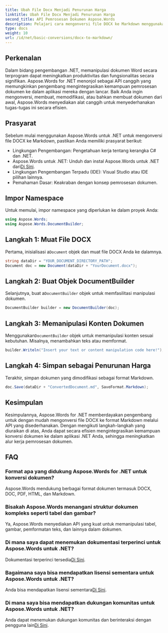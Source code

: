 ```yaml
---
title: Ubah File Docx Menjadi Penurunan Harga
linktitle: Ubah File Docx Menjadi Penurunan Harga
second_title: API Pemrosesan Dokumen Aspose.Words
description: Pelajari cara mengonversi file DOCX ke Markdown menggunakan Aspose.Words untuk .NET. Ikuti panduan terperinci kami untuk integrasi yang lancar dalam aplikasi .NET Anda.
type: docs
weight: 10
url: /id/net/basic-conversions/docx-to-markdown/
---
```

## Perkenalan

Dalam bidang pengembangan .NET, memanipulasi dokumen Word secara terprogram dapat meningkatkan produktivitas dan fungsionalitas secara signifikan. Aspose.Words for .NET menonjol sebagai API canggih yang memungkinkan pengembang mengintegrasikan kemampuan pemrosesan dokumen ke dalam aplikasi mereka dengan lancar. Baik Anda ingin mengonversi, membuat, memodifikasi, atau bahkan membuat dokumen dari awal, Aspose.Words menyediakan alat canggih untuk menyederhanakan tugas-tugas ini secara efisien.

## Prasyarat

Sebelum mulai menggunakan Aspose.Words untuk .NET untuk mengonversi file DOCX ke Markdown, pastikan Anda memiliki prasyarat berikut:

- Lingkungan Pengembangan: Pengetahuan kerja tentang kerangka C# dan .NET.
- Aspose.Words untuk .NET: Unduh dan instal Aspose.Words untuk .NET dari[Di Sini](https://releases.aspose.com/words/net/).
- Lingkungan Pengembangan Terpadu (IDE): Visual Studio atau IDE pilihan lainnya.
- Pemahaman Dasar: Keakraban dengan konsep pemrosesan dokumen.

## Impor Namespace

Untuk memulai, impor namespace yang diperlukan ke dalam proyek Anda:

```csharp
using Aspose.Words;
using Aspose.Words.DocumentBuilder;
```

## Langkah 1: Muat File DOCX

 Pertama, inisialisasi a`Document` objek dan muat file DOCX Anda ke dalamnya.

```csharp
string dataDir = "YOUR_DOCUMENT_DIRECTORY_PATH";
Document doc = new Document(dataDir + "YourDocument.docx");
```

## Langkah 2: Buat Objek DocumentBuilder

 Selanjutnya, buat a`DocumentBuilder` objek untuk memfasilitasi manipulasi dokumen.

```csharp
DocumentBuilder builder = new DocumentBuilder(doc);
```

## Langkah 3: Memanipulasi Konten Dokumen

 Menggunakan`DocumentBuilder` objek untuk memanipulasi konten sesuai kebutuhan. Misalnya, menambahkan teks atau memformat.

```csharp
builder.Writeln("Insert your text or content manipulation code here!");
```

## Langkah 4: Simpan sebagai Penurunan Harga

Terakhir, simpan dokumen yang dimodifikasi sebagai format Markdown.

```csharp
doc.Save(dataDir + "ConvertedDocument.md", SaveFormat.Markdown);
```

## Kesimpulan

Kesimpulannya, Aspose.Words for .NET memberdayakan pengembang untuk dengan mudah mengonversi file DOCX ke format Markdown melalui API yang disederhanakan. Dengan mengikuti langkah-langkah yang diuraikan di atas, Anda dapat secara efisien mengintegrasikan kemampuan konversi dokumen ke dalam aplikasi .NET Anda, sehingga meningkatkan alur kerja pemrosesan dokumen.

## FAQ

### Format apa yang didukung Aspose.Words for .NET untuk konversi dokumen?
Aspose.Words mendukung berbagai format dokumen termasuk DOCX, DOC, PDF, HTML, dan Markdown.

### Bisakah Aspose.Words menangani struktur dokumen kompleks seperti tabel dan gambar?
Ya, Aspose.Words menyediakan API yang kuat untuk memanipulasi tabel, gambar, pemformatan teks, dan lainnya dalam dokumen.

### Di mana saya dapat menemukan dokumentasi terperinci untuk Aspose.Words untuk .NET?
 Dokumentasi terperinci tersedia[Di Sini](https://reference.aspose.com/words/net/).

### Bagaimana saya bisa mendapatkan lisensi sementara untuk Aspose.Words untuk .NET?
 Anda bisa mendapatkan lisensi sementara[Di Sini](https://purchase.aspose.com/temporary-license/).

### Di mana saya bisa mendapatkan dukungan komunitas untuk Aspose.Words untuk .NET?
 Anda dapat menemukan dukungan komunitas dan berinteraksi dengan pengguna lain[Di Sini](https://forum.aspose.com/c/words/8).
